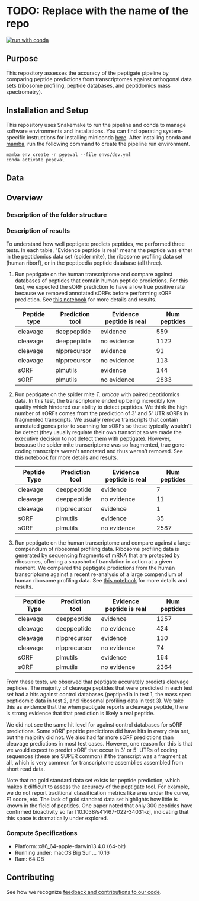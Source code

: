 # TODO: Replace with the name of the repo

[![run with conda](http://img.shields.io/badge/run%20with-conda-3EB049?labelColor=000000&logo=anaconda)](https://docs.conda.io/projects/miniconda/en/latest/)

## Purpose

This repository assesses the accuracy of the peptigate pipeline by comparing peptide predictions from transcriptomes against orthogonal data sets (ribosome profiling, peptide databases, and peptidomics mass spectrometry).

## Installation and Setup

This repository uses Snakemake to run the pipeline and conda to manage software environments and installations. You can find operating system-specific instructions for installing miniconda [here](https://docs.conda.io/projects/miniconda/en/latest/). After installing conda and [mamba](https://mamba.readthedocs.io/en/latest/), run the following command to create the pipeline run environment.

```{bash}
mamba env create -n pepeval --file envs/dev.yml
conda activate pepeval
```

## Data

## Overview

### Description of the folder structure

### Description of results

To understand how well peptigate predicts peptides, we performed three tests.
In each table, "Evidence peptide is real" means the peptide was either in the peptidomics data set (spider mite), the ribosome profiling data set (human riborf), or in the peptipedia peptide database (all three).

1. Run peptigate on the human transcriptome and compare against databases of peptides that contain human peptide predictions.
   For this test, we expected the sORF prediction to have a low true positive rate because we removed annotated sORFs before performing sORF prediction. See [this notebook](./human/20240319-human-txome-results.ipynb) for more details and results.
    
    | Peptide type | Prediction tool | Evidence peptide is real | Num peptides |
    | --- | --- | --- | --- |
    | cleavage | deeppeptide | evidence | 559 |
    | cleavage | deeppeptide | no evidence | 1122 |
    | cleavage | nlpprecursor | evidence | 91 |
    | cleavage | nlpprecursor | no evidence | 113 |
    | sORF | plmutils | evidence | 144 |
    | sORF | plmutils | no evidence | 2833 |

2. Run peptigate on the spider mite *T. urticae* with paired peptidomics data.
   In this test, the transcriptome ended up being incredibly low quality which hindered our ability to detect peptides.
   We think the high number of sORFs comes from the prediction of 3' and 5' UTR sORFs in fragmented transcripts.
   We usually remove transcripts that contain annotated genes prior to scanning for sORFs so these typically wouldn’t be detect (they usually regulate their own transcript so we made the executive decision to not detect them with peptigate).
   However, because the spider mite transcriptome was so fragmented, true gene-coding transcripts weren't annotated and thus weren't removed. 
   See [this notebook](./SRP074404/20240320-peptigate-against-peptidomics.ipynb) for more details and results.
     
    | Peptide Type | Prediction tool | Evidence peptide is real | Num peptides |
    | --- | --- | --- | --- |
    | cleavage | deeppeptide | evidence | 7 |
    | cleavage | deeppeptide | no evidence | 11 |
    | cleavage | nlpprecursor | evidence | 1 |
    | sORF | plmutils | evidence | 35 |
    | sORF | plmutils | no evidence | 2587 |

3. Run peptigate on the human transcriptome and compare against a large compendium of ribosomal profiling data.
   Ribosome profiling data is generated by sequencing fragments of mRNA that are protected by ribosomes, offering a snapshot of translation in action at a given moment.
   We compared the peptigate predictions from the human transcriptome against a recent re-analysis of a large compendium of human ribosome profiling data. 
   See [this notebook](./riborf/20240329-peptigate-vs-riborf-predictions.ipynb) for more details and results.
    
    | Peptide Type | Prediction tool | Evidence peptide is real | Num peptides |
    | --- | --- | --- | --- |
    | cleavage | deeppeptide | evidence | 1257 |
    | cleavage | deeppeptide | no evidence | 424 |
    | cleavage | nlpprecursor | evidence | 130 |
    | cleavage | nlpprecursor | no evidence | 74 |
    | sORF | plmutils | evidence | 164 |
    | sORF | plmutils | no evidence | 2364 |

From these tests, we observed that peptigate accurately predicts cleavage peptides.
The majority of cleavage peptides that were predicted in each test set had a hits against control databases (peptipedia in test 1, the mass spec peptidomic data in test 2, and ribosomal profiling data in test 3).
We take this as evidence that the when peptigate reports a cleavage peptide, there is strong evidence that that prediction is likely a real peptide.

We did not see the same hit level for against control databases for sORF predictions.
Some sORF peptide predictions did have hits in every data set, but the majority did not.
We also had far more sORF predictions than cleavage predictions in most test cases.
However, one reason for this is that we would expect to predict sORF that occur in 3' or 5' UTRs of coding sequences (these are SUPER common) if the transcript was a fragment at all, which is very common for transcriptome assemblies assembled from short read data.

Note that no gold standard data set exists for peptide prediction, which makes it difficult to assess the accuracy of the peptigate tool.
For example, we do not report traditional classification metrics like area under the curve, F1 score, etc.
The lack of gold standard data set highlights how little is known in the field of peptides.
One paper noted that only 300 peptides have confirmed bioactivity so far [10.1038/s41467-022-34031-z], indicating that this space is dramatically under explored.

### Compute Specifications

* Platform: x86_64-apple-darwin13.4.0 (64-bit)
* Running under: macOS Big Sur ... 10.16
* Ram: 64 GB

## Contributing

See how we recognize [feedback and contributions to our code](https://github.com/Arcadia-Science/arcadia-software-handbook/blob/main/guides-and-standards/guide-credit-for-contributions.md).

